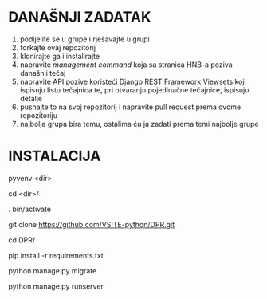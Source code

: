 # DANAŠNJI ZADATAK

  1. podijelite se u grupe i rješavajte u grupi
  2. forkajte ovaj repozitorij
  3. klonirajte ga i instalirajte
  4. napravite *management command* koja sa stranica HNB-a poziva današnji tečaj
  5. napravite API pozive koristeći Django REST Framework Viewsets koji ispisuju listu tečajnica te, pri otvaranju pojedinačne tečajnice, ispisuju detalje
  6. pushajte to na svoj repozitorij i napravite pull request prema ovome repozitoriju
  7. najbolja grupa bira temu, ostalima ću ja zadati prema temi najbolje grupe
  
# INSTALACIJA

  pyvenv \<dir\>
  
  cd \<dir\>/
  
  . bin/activate
  
  git clone https://github.com/VSITE-python/DPR.git
  
  cd DPR/
  
  pip install -r requirements.txt 
  
  python manage.py migrate
  
  python manage.py runserver

